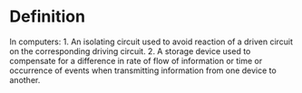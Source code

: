 # Definition

In computers: 1. An isolating circuit used to avoid reaction of a driven
circuit on the corresponding driving circuit. 2. A storage device used
to compensate for a difference in rate of flow of information or time or
occurrence of events when transmitting information from one device to
another.
